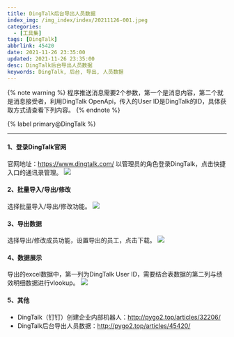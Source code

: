 ```yaml
---
title: DingTalk后台导出人员数据
index_img: /img_index/index/20211126-001.jpeg
categories:
  - [工具集]
tags: [DingTalk]
abbrlink: 45420
date: 2021-11-26 23:35:00
updated: 2021-11-26 23:35:00
desc: DingTalk后台导出人员数据
keywords: DingTalk, 后台, 导出, 人员数据
---
```




{% note warning %}
程序推送消息需要2个参数，第一个是消息内容，第二个就是消息接受者，利用DingTalk OpenApi，传入的User ID是DingTalk的ID，具体获取方式请查看下列内容。
{% endnote %}

{% label primary@DingTalk %}

<!--more-->
<hr />

#### 1、登录DingTalk官网

官网地址：https://www.dingtalk.com/
以管理员的角色登录DingTalk，点击快捷入口的通讯录管理。
![](1.png)

#### 2、批量导入/导出/修改

选择批量导入/导出/修改功能。
![](2.png)

#### 3、导出数据

选择导出/修改成员功能，设置导出的员工，点击下载。
![](3.png)

#### 4、数据展示

导出的excel数据中，第一列为DingTalk User ID，需要结合表数据的第二列与绩效明细数据进行vlookup。
![](4.png)

#### 5、其他

- DingTalk（钉钉）创建企业内部机器人：http://pygo2.top/articles/32206/
- DingTalk后台导出人员数据：http://pygo2.top/articles/45420/
